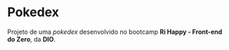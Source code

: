 # Pokedex

Projeto de uma _pokedex_ desenvolvido no bootcamp **Ri Happy - Front-end do Zero**, da **DIO**.
